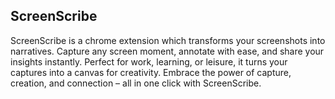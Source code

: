 ## ScreenScribe
ScreenScribe is a chrome extension which transforms your screenshots into narratives. Capture any screen moment, annotate with ease, and share your insights instantly. Perfect for work, learning, or leisure, it turns your captures into a canvas for creativity. Embrace the power of capture, creation, and connection – all in one click with ScreenScribe.



